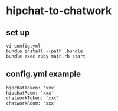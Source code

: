 # hipchat-to-chatwork

## set up

```
vi config.yml
bundle install --path .bundle
bundle exec ruby main.rb start
```

## config.yml example
```
hipchatToken: 'xxx'
hipchatRoom: 'xxx'
chatworkToken: 'xxx'
chatworkRoom: 'xxx'
```
